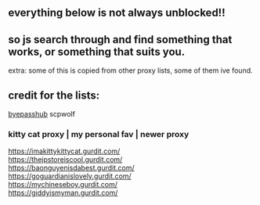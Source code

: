 ## everything below is not always unblocked!!
## so js search through and find something that works, or something that suits you.

extra: some of this is copied from other proxy lists, some of them ive found.

## credit for the lists:
[byepasshub](https://github.com/wea-f/ByePassHub/tree/main)
scpwolf


### kitty cat proxy | my personal fav | newer proxy


https://imakittykittycat.gurdit.com/  <br>
https://thejpstoreiscool.gurdit.com/  <br>
https://baonguyenisdabest.gurdit.com/ <br>
https://goguardianislovely.gurdit.com/ <br>
https://mychineseboy.gurdit.com/ <br>
https://giddyismyman.gurdit.com/ <br>
